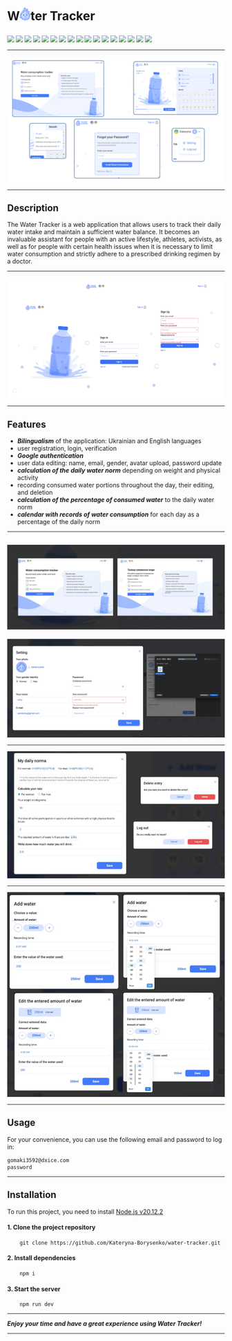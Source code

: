 # <p>W<img src="./public/logo.svg" width="25">ter Tracker</p>

<p>
    <a href="https://developer.mozilla.org/en-US/docs/Web/JavaScript"><img src="https://img.shields.io/badge/JavaScript-cyan" /></a>
    <a href="https://react.dev/"><img src="https://img.shields.io/badge/React-blue"  /></a>
    <a href="https://redux.js.org/"><img src="https://img.shields.io/badge/Redux-darkblue"  /></a>
    <a href="https://redux-toolkit.js.org/"><img src="https://img.shields.io/badge/reduxToolkit-steelblue" /></a>
    <a href="https://redux.js.org/usage/writing-logic-thunks"><img src="https://img.shields.io/badge/ReduxThunk-blue"  /></a>
    <a href="https://www.npmjs.com/package/cloudinary"><img src="https://img.shields.io/badge/cloudniry-cyan" /></a>
    <a href="https://axios-http.com/docs/intro"><img src="https://img.shields.io/badge/Axios-steelblue" /></a>
    <a href="https://www.npmjs.com/package/yup"><img src="https://img.shields.io/badge/Yup-darkblue"  /></a>
    <a href="https://ant.design/"><img src="https://img.shields.io/badge/Antd-blue"  /></a>
    <a href="https://www.npmjs.com/package/dayjs"><img src="https://img.shields.io/badge/dayjs-cyan" /></a>
    <a href="https://formik.org/docs/overview"><img src="https://img.shields.io/badge/formik-steelblue"  /></a>
    <a href="https://react.i18next.com/"><img src="https://img.shields.io/badge/reactI18next-darkblue" /></a>
    <a href="https://www.npmjs.com/package/redux-persist"><img src="https://img.shields.io/badge/reduxPersist-blue" /></a>
    <a href="https://www.npmjs.com/package/react-toastify"><img src="https://img.shields.io/badge/reactToastify-cyan"  /></a>
    <a href="https://www.npmjs.com/package/reselect"><img src="https://img.shields.io/badge/reselect-steelblue"  /></a>
    <a href="https://www.npmjs.com/package/react-spinners"><img src="https://img.shields.io/badge/reactSpinners-darkblue" /></a>
    <a href="https://www.npmjs.com/package/react-icons"><img src="https://img.shields.io/badge/reactIcons-blue"  /></a>
</p>

---

<img src="./public/screens/pages-min.png">

---

## Description

The Water Tracker is a web application that allows users to track their daily water intake and maintain a sufficient water balance. It becomes an invaluable assistant for people with an active lifestyle, athletes, activists, as well as for people with certain health issues when it is necessary to limit water consumption and strictly adhere to a prescribed drinking regimen by a doctor.

---

 <img src="./public/screens/auth-form-min.png">

---

## Features

- **_Bilingualism_** of the application: Ukrainian and English languages
- user registration, login, verification
- **_Google authentication_**
- user data editing: name, email, gender, avatar upload, password update
- **_calculation of the daily water norm_** depending on weight and physical activity
- recording consumed water portions throughout the day, their editing, and deletion
- **_calculation of the percentage of consumed water_** to the daily water norm
- **_calendar with records of water consumption_** for each day as a percentage of the daily norm

---

## <img src="./public/screens/bilingual.jpg">

<img src="./public/screens/user-settings-modal.jpg">

---

<img src="./public/screens/my-daily-norma-managment.jpeg"  width=700>

---

<img src="./public/screens/add-and-edit-water.jpg" width=600>

---

## Usage

For your convenience, you can use the following email and password to log in:

```
gomaki3592@dxice.com
password
```

---

## Installation

To run this project, you need to install <a href="https://nodejs.org/en">Node.js v20.12.2</a>

#### 1. Clone the project repository

```
    git clone https://github.com/Kateryna-Borysenko/water-tracker.git
```

#### 2. Install dependencies

```
    npm i
```

#### 3. Start the server

```
    npm run dev
```

---

**_Enjoy your time and have a great experience using Water Tracker!_**

---
